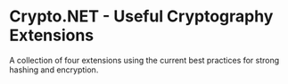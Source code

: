 # Crypto.NET - Useful Cryptography Extensions
A collection of four extensions using the current best practices for strong hashing and encryption.
